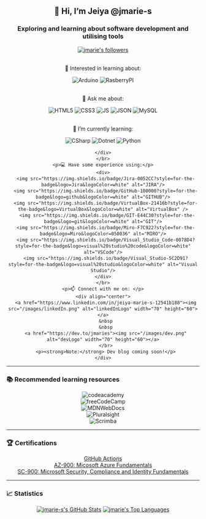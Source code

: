 
<!---
jmarie-s/jmarie-s is a ✨ special ✨ repository because its `README.md` (this file) appears on your GitHub profile.
You can click the Preview link to take a look at your changes.
--->
<div align="center">
  <section>
    <h1>👋 Hi, I’m Jeiya @jmarie-s </h1>
    <h3> Exploring and learning about software development and utilising tools</h3>
    <!-- 
        <a href="https://visitor-badge.laobi.icu/badge?page_id=jmarie-s.jmarie-s"><img alt="jmarie-s's visitors (not unique)" src="https://visitor-badge.laobi.icu/badge?page_id=jmarie-s.jmarie-s"/></a>
    -->
    <a href="https://img.shields.io/github/followers/jmarie-s?label=Follow&style=social"><img alt="jmarie's followers" src="https://img.shields.io/github/followers/jmarie-s?label=Follow&style=social"></a>
  </section>
  <section>
    <br/>
    <p>👀 Interested in learning about:</p>
    <div>
      <img src="https://img.shields.io/badge/Arduino-00979D?style=for-the-badge&logo=Arduino&logoColor=white" alt="Arduino"/>
      <img src="https://img.shields.io/badge/Raspberry%20Pi-A22846?style=for-the-badge&logo=Raspberry%20Pi&logoColor=white" alt="RasberryPI"/>
    </div>
    <br />
    <p>💬 Ask me about:</p>
    <div>
      <img src="https://img.shields.io/badge/HTML5-E34F26?style=for-the-badge&logo=html5&logoColor=white" alt="HTML5"/>
      <img src="https://img.shields.io/badge/CSS3-1572B6?style=for-the-badge&logo=css3&logoColor=white" alt="CSS3"/>
      <img src="https://img.shields.io/badge/JavaScript-323330?style=for-the-badge&logo=javascript&logoColor=F7DF1E" alt="JS"/>
      <img src="https://img.shields.io/badge/json-5E5C5C?style=for-the-badge&logo=json&logoColor=white" alt="JSON"/>
      <img src="https://img.shields.io/badge/MySQL-005C84?style=for-the-badge&logo=mysql&logoColor=white" alt="MySQL"/>
    </div>
    </br>
    <p>🌱 I’m currently learning:</p>
    <div>
      <img src="https://img.shields.io/badge/C%23-239120?style=for-the-badge&logo=c-sharp&logoColor=white" alt="CSharp"/>
      <img src="https://img.shields.io/badge/.NET-5C2D91?style=for-the-badge&logo=.net&logoColor=white" alt="Dotnet"/>
      <img src="https://img.shields.io/badge/Python-FFD43B?style=for-the-badge&logo=python&logoColor=blue" alt="Python"/>
     
    </div>
    </br>
    <p>💻 Have some experience using:</p>
    <div>
      <img src="https://img.shields.io/badge/Jira-0052CC?style=for-the-badge&logo=Jira&logoColor=white" alt="JIRA"/>
      <img src="https://img.shields.io/badge/GitHub-100000?style=for-the-badge&logo=github&logoColor=white" alt="GITHUB"/>
      <img src="https://img.shields.io/badge/VirtualBox-21416b?style=for-the-badge&logo=VirtualBox&logoColor=white" alt="VirtualBox" />
       <img src="https://img.shields.io/badge/GIT-E44C30?style=for-the-badge&logo=git&logoColor=white" alt="GIT"/>
      <img src="https://img.shields.io/badge/Miro-F7C922?style=for-the-badge&logo=Miro&logoColor=050036" alt="MIRO"/>
      <img src="https://img.shields.io/badge/Visual_Studio_Code-0078D4?style=for-the-badge&logo=visual%20studio%20code&logoColor=white" alt="VSCode"/>
      <img src="https://img.shields.io/badge/Visual_Studio-5C2D91?style=for-the-badge&logo=visual%20studio&logoColor=white" alt="Visual Studio"/>
    </div>
    </br>
    <p>📫 Connect with me on: </p>
    <div align="center">
      <a href="https://www.linkedin.com/in/jeiya-marie-s-12541b188"><img src="/images/linkedIn.png" alt="linkedInLogo" width="70" height="60"></a>
      &nbsp
      &nbsp
      <a href="https://dev.to/jmaries"><img src="/images/dev.png" alt="devLogo" width="70" height="60"></a>
      </br>
      <p><strong>Note:</strong> Dev blog coming soon!</p>
    </div>
  </section>
  <section>
    <hr>
    <h3 align="left">📚 Recommended learning resources</h3>
      <div>
        <img src="https://img.shields.io/badge/Codecademy-FFF0E5?style=for-the-badge&logo=codecademy&logoColor=1F243A" alt="codeacademy"/>
      </div>
      <div>
        <img src="https://img.shields.io/badge/freecodecamp-27273D?style=for-the-badge&logo=freecodecamp&logoColor=white" alt="freeCodeCamp"/>
      </div>
      <div>
          <img src="https://img.shields.io/badge/MDN_Web_Docs-black?style=for-the-badge&logo=mdnwebdocs&logoColor=white" alt="MDNWebDocs"/>
      </div>
      <div>
          <img src="https://img.shields.io/badge/Pluralsight-F15B2A?style=for-the-badge&logo=Pluralsight&logoColor=white" alt="Pluralsight"/>
      </div>
      <div>
          <img src="https://img.shields.io/badge/scrimba-2B283A?style=for-the-badge&logo=scrimba&logoColor=white" alt="Scrimba"/>
      </div>
  </section>
  <section>
    <hr>
    <h3 align="left">🏆 Certifications</h3>
    <div>
      <a href="https://www.credly.com/badges/53fe4f3a-7989-48c2-8187-c01583126263/public_url">GitHub Actions</a>
    </div>
    <div>
      <a href="https://www.credly.com/badges/39f98084-93c1-4148-93a5-63830f78e21e/public_url"> AZ-900: Micosoft Azure Fundamentals</a>
    </div>
    <div>
      <a href="https://www.credly.com/badges/4b1c5782-7566-48bb-8ae6-3399c917e13e/public_url"> SC-900: Microsoft Security, Compliance and Identity Fundamentals</a>
    </div>
  </section>
  <section>
    <hr>
    <h3 align="left">📈 Statistics</h3>
    <a href="https://github-readme-stats.vercel.app/api?username=jmarie-s&count_private=true&theme=apprentice"><img alt="jmarie-s's GitHub Stats"  src="https://github-readme-stats.vercel.app/api?username=jmarie-s&count_private=true&theme=apprentice"/></a>
    <a href="https://github-readme-stats.vercel.app/api/top-langs/?username=jmarie-s&layout=compact&theme=apprentice"><img alt="jmarie's Top Languages" src="https://github-readme-stats.vercel.app/api/top-langs/?username=jmarie-s&layout=compact&theme=apprentice"/></a>
  </section>
</div>

 
